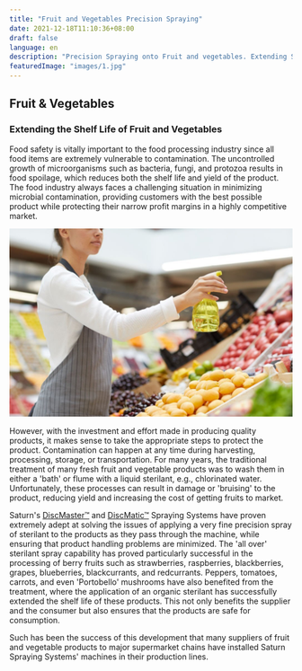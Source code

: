 ```yaml
---
title: "Fruit and Vegetables Precision Spraying"
date: 2021-12-18T11:10:36+08:00
draft: false
language: en
description: "Precision Spraying onto Fruit and vegetables. Extending Shelf life with Sterilant Spraying. Low fat Chips and Roast Potatoes."
featuredImage: "images/1.jpg"
---
```


## Fruit & Vegetables

### Extending the Shelf Life of Fruit and Vegetables

Food safety is vitally important to the food processing industry since all food items are extremely vulnerable to contamination. The uncontrolled growth of microorganisms such as bacteria, fungi, and protozoa results in food spoilage, which reduces both the shelf life and yield of the product. The food industry always faces a challenging situation in minimizing microbial contamination, providing customers with the best possible product while protecting their narrow profit margins in a highly competitive market.

![Spraying on fruits and vegetables](images/2.jpg)

However, with the investment and effort made in producing quality products, it makes sense to take the appropriate steps to protect the product. Contamination can happen at any time during harvesting, processing, storage, or transportation. For many years, the traditional treatment of many fresh fruit and vegetable products was to wash them in either a 'bath' or flume with a liquid sterilant, e.g., chlorinated water. Unfortunately, these processes can result in damage or 'bruising' to the product, reducing yield and increasing the cost of getting fruits to market.

Saturn's [DiscMaster™](/products) and [DiscMatic™]((/products)) Spraying Systems have proven extremely adept at solving the issues of applying a very fine precision spray of sterilant to the products as they pass through the machine, while ensuring that product handling problems are minimized. The 'all over' sterilant spray capability has proved particularly successful in the processing of berry fruits such as strawberries, raspberries, blackberries, grapes, blueberries, blackcurrants, and redcurrants. Peppers, tomatoes, carrots, and even 'Portobello' mushrooms have also benefited from the treatment, where the application of an organic sterilant has successfully extended the shelf life of these products. This not only benefits the supplier and the consumer but also ensures that the products are safe for consumption.

Such has been the success of this development that many suppliers of fruit and vegetable products to major supermarket chains have installed Saturn Spraying Systems' machines in their production lines.
